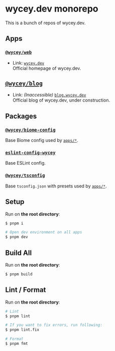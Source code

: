 # wycey.dev monorepo

This is a bunch of repos of wycey.dev.

## Apps

### [`@wycey/web`](apps/web)

- Link: [`wycey.dev`](https://wycey.dev)  
  Official homepage of wycey.dev.

## [`@wycey/blog`](apps/blog)

- Link: _(Inaccessible)_ [`blog.wycey.dev`](https://blog.wycey.dev)  
  Official blog of wycey.dev, under construction.

## Packages

### [`@wycey/biome-config`](packages/eslint-config)

Base Biome config used by [`apps/*`](apps).


### [`eslint-config-wycey`](packages/eslint-config)

Base ESLint config.

### [`@wycey/tsconfig`](packages/tsconfig)

Base `tsconfig.json` with presets used by [`apps/*`](apps).

## Setup

Run on **the root directory**:

```bash
$ pnpm i

# Open dev environment on all apps
$ pnpm dev
```

## Build All

Run on **the root directory**:

```bash
$ pnpm build
```

## Lint / Format

Run on **the root directory**:

```bash
# Lint
$ pnpm lint

# If you want to fix errors, run following:
$ pnpm lint.fix

# Format
$ pnpm fmt
```
